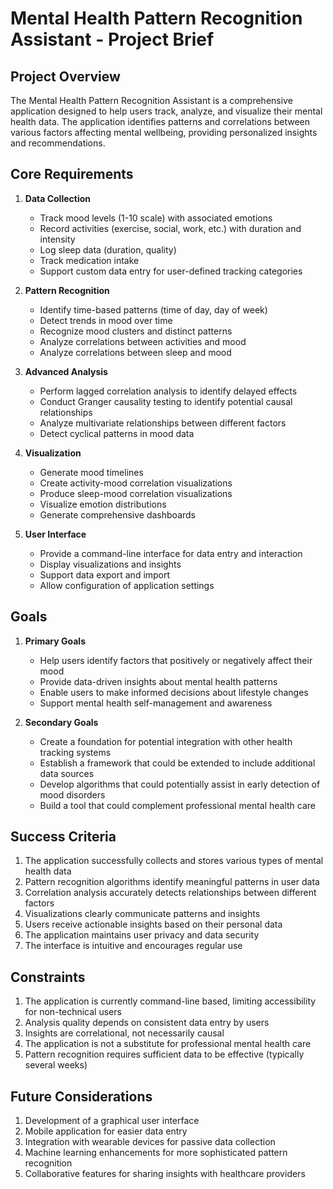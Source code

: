 # Mental Health Pattern Recognition Assistant - Project Brief

## Project Overview

The Mental Health Pattern Recognition Assistant is a comprehensive application designed to help users track, analyze, and visualize their mental health data. The application identifies patterns and correlations between various factors affecting mental wellbeing, providing personalized insights and recommendations.

## Core Requirements

1. **Data Collection**
   - Track mood levels (1-10 scale) with associated emotions
   - Record activities (exercise, social, work, etc.) with duration and intensity
   - Log sleep data (duration, quality)
   - Track medication intake
   - Support custom data entry for user-defined tracking categories

2. **Pattern Recognition**
   - Identify time-based patterns (time of day, day of week)
   - Detect trends in mood over time
   - Recognize mood clusters and distinct patterns
   - Analyze correlations between activities and mood
   - Analyze correlations between sleep and mood

3. **Advanced Analysis**
   - Perform lagged correlation analysis to identify delayed effects
   - Conduct Granger causality testing to identify potential causal relationships
   - Analyze multivariate relationships between different factors
   - Detect cyclical patterns in mood data

4. **Visualization**
   - Generate mood timelines
   - Create activity-mood correlation visualizations
   - Produce sleep-mood correlation visualizations
   - Visualize emotion distributions
   - Generate comprehensive dashboards

5. **User Interface**
   - Provide a command-line interface for data entry and interaction
   - Display visualizations and insights
   - Support data export and import
   - Allow configuration of application settings

## Goals

1. **Primary Goals**
   - Help users identify factors that positively or negatively affect their mood
   - Provide data-driven insights about mental health patterns
   - Enable users to make informed decisions about lifestyle changes
   - Support mental health self-management and awareness

2. **Secondary Goals**
   - Create a foundation for potential integration with other health tracking systems
   - Establish a framework that could be extended to include additional data sources
   - Develop algorithms that could potentially assist in early detection of mood disorders
   - Build a tool that could complement professional mental health care

## Success Criteria

1. The application successfully collects and stores various types of mental health data
2. Pattern recognition algorithms identify meaningful patterns in user data
3. Correlation analysis accurately detects relationships between different factors
4. Visualizations clearly communicate patterns and insights
5. Users receive actionable insights based on their personal data
6. The application maintains user privacy and data security
7. The interface is intuitive and encourages regular use

## Constraints

1. The application is currently command-line based, limiting accessibility for non-technical users
2. Analysis quality depends on consistent data entry by users
3. Insights are correlational, not necessarily causal
4. The application is not a substitute for professional mental health care
5. Pattern recognition requires sufficient data to be effective (typically several weeks)

## Future Considerations

1. Development of a graphical user interface
2. Mobile application for easier data entry
3. Integration with wearable devices for passive data collection
4. Machine learning enhancements for more sophisticated pattern recognition
5. Collaborative features for sharing insights with healthcare providers
